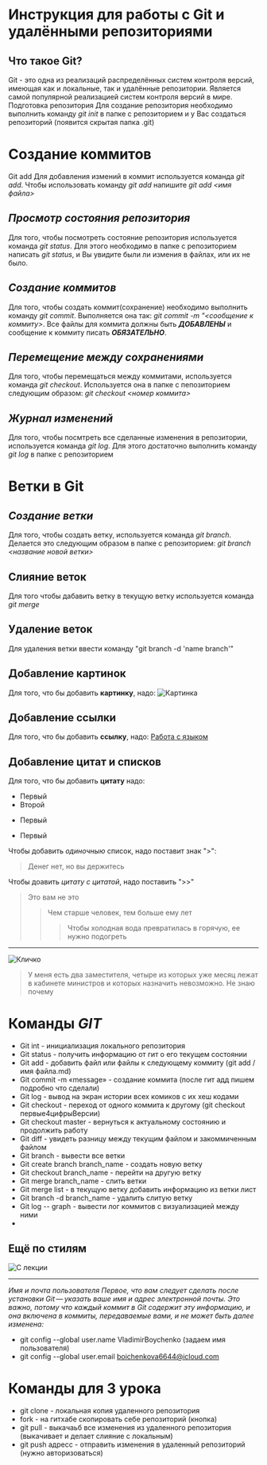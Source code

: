 # **Инструкция для работы с Git и удалёнными репозиториями**

## Что такое Git?
Git - это одна из реализаций распределённых систем контроля версий, имеющая как и локальные, так и удалённые репозитории. Является самой популярной реализацией систем контроля версий в мире.
Подготовка репозитория
Для создание репозитория необходимо выполнить команду *git init*  в папке с репозиторием и у Вас создаться репозиторий (появится скрытая папка .git)

# **Создание коммитов**

Git add
Для добавления измений в коммит используется команда *git add*. Чтобы использовать команду *git add* напишите *git add <имя файла>*

## *Просмотр состояния репозитория*
Для того, чтобы посмотреть состояние репозитория используется команда *git status*. Для этого необходимо в папке с репозиторием написать *git status*, и Вы увидите были ли измения в файлах, или их не было.

## *Создание коммитов*
Для того, чтобы создать коммит(сохранение) необходимо выполнить команду *git commit*. Выполняется она так: *git commit -m "<сообщение к коммиту>*. Все файлы для коммита должны быть ***ДОБАВЛЕНЫ*** и сообщение к коммиту писать ***ОБЯЗАТЕЛЬНО***.

## *Перемещение между сохранениями*
Для того, чтобы перемещаться между коммитами, используется команда *git checkout*. Используется она в папке с пепозиторием следующим образом: *git checkout <номер коммита>*

## *Журнал изменений*
Для того, чтобы посмтреть все сделанные изменения в репозитории, используется команда *git log*. Для этого достаточно выполнить команду *git log* в папке с репозиторием

# **Ветки в Git**

## *Создание ветки*

Для того, чтобы создать ветку, используется команда *git branch*. Делается это следующим образом в папке с репозиторием: *git branch <название новой ветки>*

## **Слияние веток**

Для того чтобы дабавить ветку в текущую ветку используется команда *git merge <name branch>*

## **Удаление веток**
Для удаления ветки ввести команду "git branch -d 'name branch'"

## Добавление картинок
Для того, что бы добавить **картинку**, надо:
![Картинка](https://i.ytimg.com/vi/AD7eMN2phjc/maxresdefault.jpg)

## Добавление ссылки
Для того, что бы добавить **ссылку**, надо:
[Работа с языком](https://lifehacker.ru/chto-takoe-markdown/)
## Добавление цитат и списков
Для того, что бы добавить **цитату** надо:
* Первый
* Второй
- Первый
+ Первый

Чтобы добавить *одиночныю* список, надо поставит знак ">":
>Денег нет, но вы держитесь

Чтобы доавить *цитату с цитатой*, надо поставить ">>"
> Это вам не это
>> Чем старше человек, тем больше ему лет
>>> Чтобы холодная вода превратилась в горячую, ее нужно подогреть

---

![Кличко](https://n1s2.hsmedia.ru/5f/4f/e1/5f4fe14c48a655389a808c29ce338a15/700x466_0xac120003_12850546451626703599.jpg)
> У меня есть два заместителя, четыре из которых уже месяц лежат в кабинете министров и которых назначить невозможно. Не знаю почему

# Команды ***GIT***
* Git int - инициализация локального репозитория
* Git status - получить информацию от гит о его текущем состоянии
* Git add - добавить файл или файлы к следующему коммиту (git add / имя файла.md)
* Git commit -m «message» - создание коммита (после гит адд пишем подробно что сделали)
* Git log - вывод на экран истории всех комиков с их хеш кодами
* Git checkout - переход от одного коммита к другому (git checkout первые4цифрыВерсии)
* Git checkout master - вернуться к актуальному состоянию и продолжить работу
* Git diff - увидеть разницу между текущим файлом и закоммиченным файлом
* Git branch - вывести все ветки
* Git create branch branch_name - создать новую ветку
* Git checkout branch_name - перейти на другую ветку
* Git merge branch_name - слить ветки
* Git merge list - в текущую ветку добавить информацию из ветки лист
* Git branch -d branch_name - удалить слитую ветку
* Git log -- graph - вывести лог коммитов с визуализацией между ними
*   
## **Ещё по стилям**
![С лекции](https://i.ibb.co/d2WfVvW/123.jpg)

---

*Имя и почта пользователя*
*Первое, что вам следует сделать после установки Git — указать ваше имя и адрес электронной почты. Это важно, потому что каждый коммит в Git содержит эту информацию, и она включена в коммиты, передаваемые вами, и не может быть далее изменена:*
* git config --global user.name VladimirBoychenko (задаем имя пользователя)
* git config --global user.email boichenkova6644@icloud.com

# Команды для 3 урока
* git clone - локальная копия удаленного репозитория
* fork - на гитхабе скопировать себе репозиторий (кнопка)
* git pull - выкачаьб все изменения из удаленного репозитория (выкачивает и делает слияние с локальным)
* git push адресс - отправить изменения в удаленный репозиторий (нужно авторизоваться)